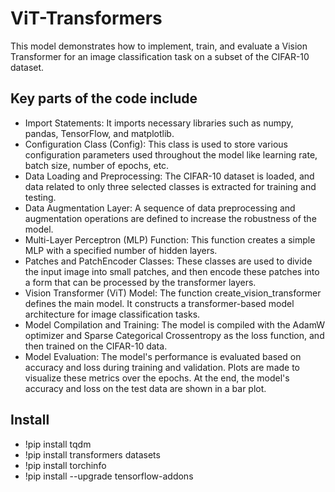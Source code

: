 # ViT-Transformers
This model demonstrates how to implement, train, and evaluate a Vision Transformer for an image classification task on a subset of the CIFAR-10 dataset.

## Key parts of the code include
* Import Statements: It imports necessary libraries such as numpy, pandas, TensorFlow, and matplotlib.
* Configuration Class (Config): This class is used to store various configuration parameters used throughout the model like learning rate, batch size, number of epochs, etc.
* Data Loading and Preprocessing: The CIFAR-10 dataset is loaded, and data related to only three selected classes is extracted for training and testing.
* Data Augmentation Layer: A sequence of data preprocessing and augmentation operations are defined to increase the robustness of the model.
* Multi-Layer Perceptron (MLP) Function: This function creates a simple MLP with a specified number of hidden layers.
* Patches and PatchEncoder Classes: These classes are used to divide the input image into small patches, and then encode these patches into a form that can be processed by the transformer layers.
* Vision Transformer (ViT) Model: The function create_vision_transformer defines the main model. It constructs a transformer-based model architecture for image classification tasks.
* Model Compilation and Training: The model is compiled with the AdamW optimizer and Sparse Categorical Crossentropy as the loss function, and then trained on the CIFAR-10 data.
* Model Evaluation: The model's performance is evaluated based on accuracy and loss during training and validation. Plots are made to visualize these metrics over the epochs. At the end, the model's accuracy and loss on the test data are shown in a bar plot.

## Install
* !pip install tqdm
* !pip install transformers datasets
* !pip install torchinfo
* !pip install --upgrade tensorflow-addons

